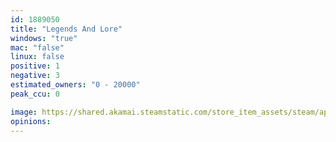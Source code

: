 ```yaml
---
id: 1889050
title: "Legends And Lore"
windows: "true"
mac: "false"
linux: false
positive: 1
negative: 3
estimated_owners: "0 - 20000"
peak_ccu: 0

image: https://shared.akamai.steamstatic.com/store_item_assets/steam/apps/1889050/header.jpg?t=1662084530
opinions:
---
```

